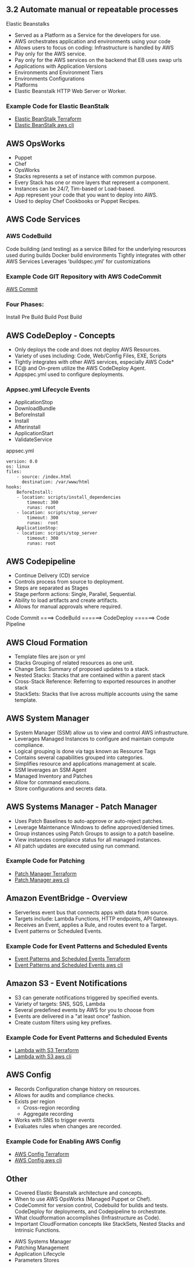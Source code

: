 ## 3.2 Automate manual or repeatable processes

Elastic Beanstalks
* Served as a Platform as a Service for the developers for use.
* AWS  orchestrates application and environments using your code
* Allows users to focus on coding: Infrastructure is handled by AWS
* Pay only for the AWS service.
* Pay only for the AWS services on the backend that EB uses
swap urls
* Applications with Application Versions
* Environments and Environment Tiers
* Environments Configurations
* Platforms
* Elastic Beanstalk HTTP Web Server or Worker.

### Example Code for Elastic BeanStalk
- [Elastic BeanStalk Terraform](Template)
- [Elastic BeanStalk aws cli](Template)

## AWS OpsWorks
* Puppet
* Chef
* OpsWorks
* Stacks represents a set of instance with common purpose.
* Every Stack has one or more layers that represent a component.
* Instances can be 24/7, Tim-based or Load-based.
* App represent your code that you want to deploy into AWS.
* Used to deploy Chef Cookbooks or Puppet Recipes.

## AWS Code Services

### AWS CodeBuild
Code building (and testing) as a service
Billed for the underlying resources used during builds
Docker build environments
Tightly integrates with other AWS Services
Leverages 'buildspec.yml' for customizations


### Example Code GIT Repository with AWS CodeCommit
[AWS Commit](Template)

### Four Phases:
Install
Pre Build
Build
Post Build

## AWS CodeDeploy - Concepts

* Only deploys the code and does not deploy AWS Resources.
* Variety of uses including: Code, Web/Config Files, EXE, Scripts
* Tightly integrates with other AWS services, especially AWS Code*
* EC@ and On-prem utilize the AWS CodeDeploy Agent.
* Appspec.yml used to configure deployments.

### Appsec.yml Lifecycle Events
* ApplicationStop
* DownloadBundle
* BeforeInstall
* Install
* Afterinstall
* ApplicationStart
* ValidateService

appsec.yml

```
version: 0.0
os: linux
files:
    - source: /index.html
      destination: /var/www/html
hooks:
    BeforeInstall:
    - location: scripts/install_dependencies
        timeout: 300
        runas: root
    - location: scripts/stop_server
        timeout: 300
        runas:  root
    ApplicationStop:
    - location: scripts/stop_server
        timeout: 300
        runas: root
```

## AWS Codepipeline
* Continue Delivery (CD) service
* Controls process from source to deployment.
* Steps are separated as Stages
* Stage perform actions: Single, Parallel, Sequential.
* Ability to load artifacts and create artifacts.
* Allows for manual approvals where required.

Code Commit ====> CodeBuild ======> CodeDeploy ======> Code Pipeline

## AWS Cloud Formation

* Template files are json or yml
* Stacks Grouping of related resources as one unit.
* Change Sets: Summary of proposed updates to a stack.
* Nested Stacks: Stacks that are contained within a parent stack
* Cross-Stack Reference: Referring to exported resources in another stack
* StackSets: Stacks that live across multiple accounts using the same template.

## AWS System Manager

* System Manager (SSM) allow us to view and control AWS infrastructure.
* Leverages Managed Instances to configure and maintain compute compliance.
* Logical grouping is done via tags known as Resource Tags
* Contains several capabilities grouped into categories.
* Simplifies resource and applications management at scale.
* SSM leverages an SSM Agent
* Managed Inventory and Patches
* Allow for command executions.
* Store configurations and secrets data.

## AWS Systems Manager - Patch Manager

* Uses Patch Baselines to auto-approve or auto-reject patches.
* Leverage Maintenance Windows to define approved/denied times.
* Group instances using Patch Groups to assign to a patch baseline.
* View instances compliance status for all managed instances.
* All patch updates are executed using run command.

### Example Code for Patching
- [Patch Manager Terraform](Template)
- [Patch Manager aws cli](template)
  
## Amazon EventBridge - Overview
* Serverless event bus that connects apps with data from source.
* Targets include: Lambda Functions, HTTP endpoints, API Gateways.
* Receives an Event, applies a Rule, and routes event to a Target.
* Event patterns or Scheduled  Events.
  
### Example Code for Event Patterns and Scheduled Events
- [Event Patterns and Scheduled Events Terraform](Template)
- [Event Patterns and Scheduled Events aws cli](Template)

## Amazon S3 - Event Notifications

* S3 can generate notifications triggered by specified events.
* Variety of targets: SNS, SQS, Lambda
* Several predefined events by AWS for you to choose from
* Events are delivered in a "at least once" fashion.
* Create custom filters using key prefixes.

### Example Code for Event Patterns and Scheduled Events
- [Lambda with S3 Terraform](Template)
- [Lambda with S3 aws cli](Template)

## AWS Config

* Records Configuration change history on resources.
* Allows for audits and compliance checks.
* Exists per region
  - Cross-region recording
  - Aggregate recording
* Works with SNS to trigger events
* Evaluates rules when changes are recorded.

### Example Code for Enabling AWS Config
- [AWS Config Terraform](Template)
- [AWS Config aws cli](Template)

## Other
* Covered Elastic Beanstalk architecture and concepts.
* When to use AWS OpsWorks (Managed Puppet or Chef).
* CodeCommit for version control, Codebuild for builds and tests.  CodeDeploy for deployments, and Codepipeline to orchestrate.
* What cloudformation accomplishes (Infrastructure as Code).
* Important CloudFormation concepts like StackSets, Nested Stacks and Intrinsic Functions.
- AWS Systems Manager
- Patching Management
- Application Lifecycle
- Parameters Stores

